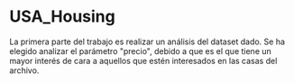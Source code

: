 # USA_Housing

La primera parte del trabajo es realizar un análisis del dataset dado. Se ha elegido analizar el parámetro "precio", debido a que es el que tiene un mayor interés de cara a aquellos que estén interesados en las casas del archivo.
